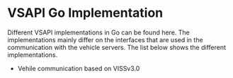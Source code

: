 # VSAPI Go Implementation
Different VSAPI implementations in Go can be found here.
The implementations mainly differ on the interfaces that are used in the communication with the vehicle servers.
The list below shows the different implementations.
* Vehile communication based on VISSv3.0 
